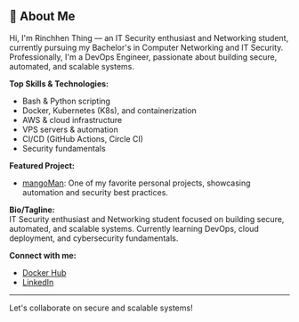 ## 👋 About Me

Hi, I'm Rinchhen Thing — an IT Security enthusiast and Networking student, currently pursuing my Bachelor's in Computer Networking and IT Security. Professionally, I'm a DevOps Engineer, passionate about building secure, automated, and scalable systems.

**Top Skills & Technologies:**
- Bash & Python scripting
- Docker, Kubernetes (K8s), and containerization
- AWS & cloud infrastructure
- VPS servers & automation
- CI/CD (GitHub Actions, Circle CI)
- Security fundamentals

**Featured Project:**
- [mangoMan](https://github.com/RinchhenThing/mangoMan): One of my favorite personal projects, showcasing automation and security best practices.

**Bio/Tagline:**  
IT Security enthusiast and Networking student focused on building secure, automated, and scalable systems. Currently learning DevOps, cloud deployment, and cybersecurity fundamentals.

**Connect with me:**
- [Docker Hub](https://hub.docker.com/u/rinchhen)
- [LinkedIn](https://www.linkedin.com/in/rinchhen-thing-764814311?utm_source=share&utm_campaign=share_via&utm_content=profile&utm_medium=android_app)

---
Let's collaborate on secure and scalable systems!
